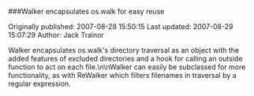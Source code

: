 ###Walker encapsulates os.walk for easy reuse

Originally published: 2007-08-28 15:50:15
Last updated: 2007-08-29 15:07:29
Author: Jack Trainor

Walker encapsulates os.walk's directory traversal as an object with the added features of excluded directories and a hook for calling an outside function to act on each file.\n\nWalker can easily be subclassed for more functionality, as with ReWalker which filters filenames in traversal by a regular expression.